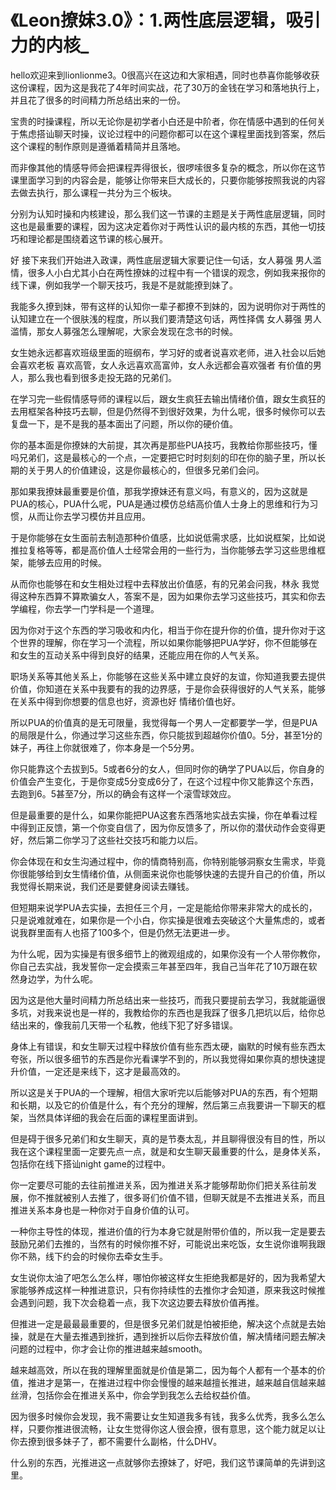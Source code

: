 # 《Leon撩妹3.0》：1.两性底层逻辑，吸引力的内核_

hello欢迎来到lionlionme3。0很高兴在这边和大家相遇，同时也恭喜你能够收获这份课程，因为这是我花了4年时间实战，花了30万的金钱在学习和落地执行上，并且花了很多的时间精力所总结出来的一份。

宝贵的时操课程，所以无论你是初学者小白还是中阶者，你在情感中遇到的任何关于焦虑搭讪聊天时操，议论过程中的问题你都可以在这个课程里面找到答案，然后这个课程的制作原则是遵循着精简并且落地。

而非像其他的情感导师会把课程弄得很长，很啰嗦很多复杂的概念，所以你在这节课里面学习到的内容会是，能够让你带来巨大成长的，只要你能够按照我说的内容去做去执行，那么课程一共分为三个板块。

分别为认知时操和内核建设，那么我们这一节课的主题是关于两性底层逻辑，同时这也是最重要的课程，因为这决定着你对于两性认识的最内核的东西，其他一切技巧和理论都是围绕着这节课的核心展开。

好 接下来我们开始进入政课，两性底层逻辑大家要记住一句话，女人募强 男人滥情，很多人小白尤其小白在两性撩妹的过程中有一个错误的观念，例如我来报你的线下课，例如我学一个聊天技巧，我是不是就能撩到妹了。

我能多久撩到妹，带有这样的认知你一辈子都撩不到妹的，因为说明你对于两性的认知建立在一个很肤浅的程度，所以我们要清楚这句话，两性择偶 女人募强 男人滥情，那女人募强怎么理解呢，大家会发现在念书的时候。

女生她永远都喜欢班级里面的班纲布，学习好的或者说喜欢老师，进入社会以后她会喜欢老板 喜欢高管，女人永远喜欢高富帅，女人永远都会喜欢强者 有价值的男人，那么我也看到很多走投无路的兄弟们。

在学习完一些假情感导师的课程以后，跟女生疯狂去输出情绪价值，跟女生疯狂的去用框架各种技巧去聊，但是仍然得不到很好效果，为什么呢，很多时候你可以去复盘一下，是不是我的基本面出了问题，所以你的硬价值。

你的基本面是你撩妹的大前提，其次再是那些PUA技巧，我教给你那些技巧，懂吗兄弟们，这是最核心的一个点，一定要把它时时刻刻的印在你的脑子里，所以长期的关于男人的价值建设，这是你最核心的，但很多兄弟们会问。

那如果我撩妹最重要是价值，那我学撩妹还有意义吗，有意义的，因为这就是PUA的核心，PUA什么呢，PUA是通过模仿总结高价值人士身上的思维和行为习惯，从而让你去学习模仿并且应用。

于是你能够在女生面前去制造那种价值感，比如说低需求感，比如说框架，比如说推拉复格等等，都是高价值人士经常会用的一些行为，当你能够去学习这些思维框架，能够去应用的时候。

从而你也能够在和女生相处过程中去释放出价值感，有的兄弟会问我，林永 我觉得这种东西算不算欺骗女人，答案不是，因为如果你去学习这些技巧，其实和你去学编程，你去学一门学科是一个道理。

因为你对于这个东西的学习吸收和内化，相当于你在提升你的价值，提升你对于这个世界的理解，你在学习一个流程，所以如果你能够把PUA学好，你不但能够在和女生的互动关系中得到良好的结果，还能应用在你的人气关系。

职场关系等其他关系上，你能够在这些关系中建立良好的友谊，你知道我要去提供价值，你知道在关系中我要有的我的边界感，于是你会获得很好的人气关系，能够在关系中得到你想要的信息也好，资源也好 情绪价值也好。

所以PUA的价值真的是无可限量，我觉得每一个男人一定都要学一学，但是PUA的局限是什么，你通过学习这些东西，你只能拔到超越你价值0。5分，甚至1分的妹子，再往上你就很难了，你本身是一个5分男。

你只能靠这个去拔到5。5或者6分的女人，但同时你的确学了PUA以后，你自身的价值会产生变化，于是你变成5分变成6分了，在这个过程中你又能靠这个东西，去跑到6。5甚至7分，所以的确会有这样一个滚雪球效应。

但是最重要的是什么，如果你能把PUA这套东西落地实战去实操，你在单看过程中得到正反馈，第一个你变自信了，因为你反馈多了，所以你的潜伏动作会变得更好，然后第二你学习了这些社交技巧和能力以后。

你会体现在和女生沟通过程中，你的情商特别高，你特别能够洞察女生需求，毕竟你很能够给到女生情绪价值，从侧面来说你也能够快速的去提升自己的价值，所以我觉得长期来说，我们还是要健身阅读去赚钱。

但短期来说学PUA去实操，去担任三个月，一定是能给你带来非常大的成长的，只是说难就难在，如果你是一个小白，你实操是很难去突破这个大量焦虑的，或者说我群里面有人也搭了100多个，但是仍然无法更进一步。

为什么呢，因为实操是有很多细节上的微观组成的，如果你没有一个人带你教你，你自己去实战，我发誓你一定会摸索三年甚至四年，我自己当年花了10万跟在软然身边学，为什么呢。

因为这是他大量时间精力所总结出来一些技巧，而我只要提前去学习，我就能逼很多坑，对我来说也是一样的，我教给你的东西也是我踩了很多几把坑以后，给你总结出来的，像我前几天带一个私教，他线下犯了好多错误。

身体上有错误，和女生聊天过程中释放价值有些东西太硬，幽默的时候有些东西太夸张，所以很多细节的东西是你光看课学不到的，所以我觉得如果你真的想快速提升价值，一定还是来线下，这才是最高效的。

所以这是关于PUA的一个理解，相信大家听完以后能够对PUA的东西，有个短期和长期，以及它的价值是什么，有个充分的理解，然后第三点我要讲一下聊天的框架，当然具体详细的我会在后面的课程里面讲到。

但是碍于很多兄弟们和女生聊天，真的是节奏太乱，并且聊得很没有目的性，所以我在这个课程里面一定要先点一点，就是和女生聊天最重要的什么，是身体关系，包括你在线下搭讪night game的过程中。

你一定要尽可能的去往前推进关系，因为推进关系才能够帮助你们把关系往前发展，你不推就被别人去推了，很多哥们价值不错，但聊天就是不去推进关系，而且推进关系本身也是一种你对于自身价值的认可。

一种你主导性的体现，推进价值的行为本身它就是附带价值的，所以我一定是要去鼓励兄弟们去推的，当然有的时候你推不好，可能说出来吃饭，女生说你谁啊我跟你不熟，线下约会的时候你去牵女生手。

女生说你太油了吧怎么怎么样，哪怕你被这样女生拒绝我都是好的，因为我希望大家能够养成这样一种推进意识，只有你持续性的去推你才会知道，原来我这时候推会遇到问题，我下次会稳着一点，我下次这边要去释放价值再推。

但推进一定是最最最重要的，但是很多兄弟们就是怕被拒绝，解决这个点就是去始操，就是在大量去推遇到挫折，遇到挫折以后你去释放价值，解决情绪问题去解决问题的过程中，你才会让你的推进越来越smooth。

越来越高效，所以在我的理解里面就是价值是第二，因为每个人都有一个基本的价值，推进才是第一，在推进过程中你会慢慢的越来越擅长推进，越来越自信越来越丝滑，包括你会在推进关系中，你会学到我怎么去给权益价值。

因为很多时候你会发现，我不需要让女生知道我多有钱，我多么优秀，我多么怎么样，只要你推进很流畅，让女生觉得你这人很会撩，很有意思，这个能力就足以让你去撩到很多妹子了，都不需要什么副格，什么DHV。

什么别的东西，光推进这一点就够你去撩妹了，好吧，我们这节课简单的先讲到这里。